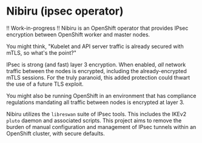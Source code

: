 # Nibiru (ipsec operator)

!! Work-in-progress !! 
Nibiru is an OpenShift operator that provides IPsec encryption between OpenShift worker and master nodes.

You might think, "Kubelet and API server traffic is already secured with mTLS, so what's the point?"

IPsec is strong (and fast) layer 3 encryption. When enabled, _all_ network traffic between the nodes is encrypted, including the already-encrypted mTLS sessions. For the truly paranoid, this added protection could thwart the use of a future TLS exploit.

You might also be running OpenShift in an environment that has compliance regulations mandating all traffic between nodes is encrypted at layer 3.

Nibiru utilizes the `libreswan` suite of IPsec tools. This includes the IKEv2 `pluto` daemon and associated scripts. This project aims to remove the burden of manual configuration and management of IPsec tunnels within an OpenShift cluster, with secure defaults.
